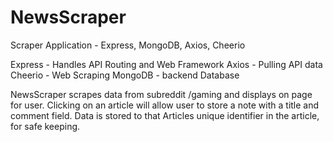 # NewsScraper
Scraper Application - Express, MongoDB, Axios, Cheerio

Express - Handles API Routing and Web Framework
Axios - Pulling API data
Cheerio - Web Scraping
MongoDB - backend Database

NewsScraper scrapes data from subreddit /gaming and displays on page for user. 
Clicking on an article will allow user to store a note with a title and comment field. 
Data is stored to that Articles unique identifier in the article, for safe keeping.

